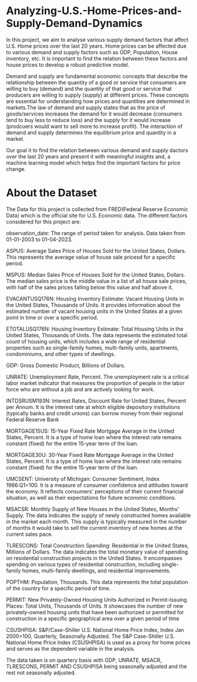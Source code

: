 # Analyzing-U.S.-Home-Prices-and-Supply-Demand-Dynamics
In this project, we aim to analyse various supply demand factors that affect U.S. Home prices over the last 20 years. Home prices can be affected due to various demand and supply factors such as GDP, Population, House inventory, etc. It is important to find the relation between these factors and house prices to develop a robust predictive model. 

Demand and supply are fundamental economic concepts that describe the relationship between the quantity of a good or service that consumers are willing to buy (demand) and the quantity of that good or service that producers are willing to supply (supply) at different prices. These concepts are essential for understanding how prices and quantities are determined in markets.The law of demand and supply states that as the price of goods/services increases the demand for it would decrease (consumers tend to buy less to reduce loss) and the supply for it would increase (prodcuers would want to sell more to increase profit). The interaction of demand and supply determines the equilibrium price and quantity in a market.

Our goal it to find the relation between various demand and supply dactors over the last 20 years and present it with meaningful insights and, a machine learning model which helps find the important factors for price change.

# About the Dataset
The Data for this project is collected from FRED(Federal Reserve Economic Data) which is the official site for U.S. Economic data. The different factors considered for this project are:

observation_date: The range of period taken for analysis. Data taken from 01-01-2003 to 01-04-2023.

ASPUS: Average Sales Price of Houses Sold for the United States, Dollars. This represents the average value of house sale pricesd for a specific period.

MSPUS: Median Sales Price of Houses Sold for the United States, Dollars. The median sales price is the middle value in a list of all house sale prices, with half of the sales prices falling below this value and half above it.

EVACANTUSQ176N: Housing Inventory Estimate: Vacant Housing Units in the United States, Thousands of Units. It provides information about the estimated number of vacant housing units in the United States at a given point in time or over a specific period.

ETOTALUSQ176N: Housing Inventory Estimate: Total Housing Units in the United States, Thousands of Units. The data represents the estimated total count of housing units, which includes a wide range of residential properties such as single-family homes, multi-family units, apartments, condominiums, and other types of dwellings.

GDP: Gross Domestic Product, Billions of Dollars.

UNRATE: Unemployment Rate, Percent. The unemployment rate is a critical labor market indicator that measures the proportion of people in the labor force who are without a job and are actively looking for work.	

INTDSRUSM193N: Interest Rates, Discount Rate for United States, Percent per Annum. It is the interest rate at which eligible depository institutions (typically banks and credit unions) can borrow money from their regional Federal Reserve Bank

MORTGAGE15US: 15-Year Fixed Rate Mortgage Average in the United States, Percent. It is a type of home loan where the interest rate remains constant (fixed) for the entire 15-year term of the loan. 

MORTGAGE30U: 30-Year Fixed Rate Mortgage Average in the United States, Percent. It is a type of home loan where the interest rate remains constant (fixed) for the entire 15-year term of the loan.

UMCSENT: University of Michigan: Consumer Sentiment, Index 1966:Q1=100. It is a measure of consumer confidence and attitudes toward the economy. It reflects consumers' perceptions of their current financial situation, as well as their expectations for future economic conditions.

MSACSR: Monthly Supply of New Houses in the United States, Months' Supply. The data indicates the supply of newly constructed homes available in the market each month. This supply is typically measured in the number of months it would take to sell the current inventory of new homes at the current sales pace.

TLRESCONS: Total Construction Spending: Residential in the United States, Millions of Dollars. The data indicates the total monetary value of spending on residential construction projects in the United States. It encompasses spending on various types of residential construction, including single-family homes, multi-family dwellings, and residential improvements.

POPTHM: Population, Thousands. This data represents the total population of the country for a specific period of time.

PERMIT: New Privately-Owned Housing Units Authorized in Permit-Issuing Places: Total Units, Thousands of Units. It showcases the number of new privately-owned housing units that have been authorized or permitted for construction in a specific geographical area over a given period of time	

CSUSHPISA: S&P/Case-Shiller U.S. National Home Price Index, Index Jan 2000=100, Quarterly, Seasonally Adjusted. The S&P Case-Shiller U.S. National Home Price Index (CSUSHPISA) is used as a proxy for home prices and serves as the dependent variable in the analysis.

The data taken is on quartery basis with GDP, UNRATE, MSACR, TLRESCONS, PERMIT AND CSUSHPISA being seasonally adjusted and the rest not seasonally adjusted.
